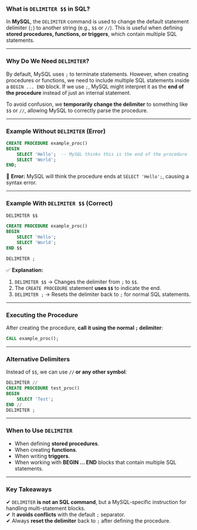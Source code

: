 ### **What is `DELIMITER $$` in SQL?**
In **MySQL**, the `DELIMITER` command is used to change the default statement delimiter (`;`) to another string (e.g., `$$` or `//`). This is useful when defining **stored procedures, functions, or triggers**, which contain multiple SQL statements.

---

### **Why Do We Need `DELIMITER`?**
By default, MySQL uses `;` to terminate statements. However, when creating procedures or functions, we need to include multiple SQL statements inside a `BEGIN ... END` block. If we use `;`, MySQL might interpret it as the **end of the procedure** instead of just an internal statement.

To avoid confusion, we **temporarily change the delimiter** to something like `$$` or `//`, allowing MySQL to correctly parse the procedure.

---

### **Example Without `DELIMITER` (Error)**
```sql
CREATE PROCEDURE example_proc()
BEGIN
    SELECT 'Hello';  -- MySQL thinks this is the end of the procedure
    SELECT 'World';
END;
```
🔴 **Error:** MySQL will think the procedure ends at `SELECT 'Hello';`, causing a syntax error.

---

### **Example With `DELIMITER $$` (Correct)**
```sql
DELIMITER $$

CREATE PROCEDURE example_proc()
BEGIN
    SELECT 'Hello';
    SELECT 'World';
END $$

DELIMITER ;
```
✅ **Explanation:**
1. `DELIMITER $$` → Changes the delimiter from `;` to `$$`.
2. The `CREATE PROCEDURE` statement **uses `$$`** to indicate the end.
3. `DELIMITER ;` → Resets the delimiter back to `;` for normal SQL statements.

---

### **Executing the Procedure**
After creating the procedure, **call it using the normal `;` delimiter**:
```sql
CALL example_proc();
```

---

### **Alternative Delimiters**
Instead of `$$`, we can use **`//` or any other symbol**:
```sql
DELIMITER //
CREATE PROCEDURE test_proc()
BEGIN
    SELECT 'Test';
END //
DELIMITER ;
```

---

### **When to Use `DELIMITER`**
- When defining **stored procedures**.
- When creating **functions**.
- When writing **triggers**.
- When working with **BEGIN ... END** blocks that contain multiple SQL statements.

---

### **Key Takeaways**
✔ `DELIMITER` **is not an SQL command**, but a MySQL-specific instruction for handling multi-statement blocks.  
✔ It **avoids conflicts** with the default `;` separator.  
✔ Always **reset the delimiter** back to `;` after defining the procedure.  

